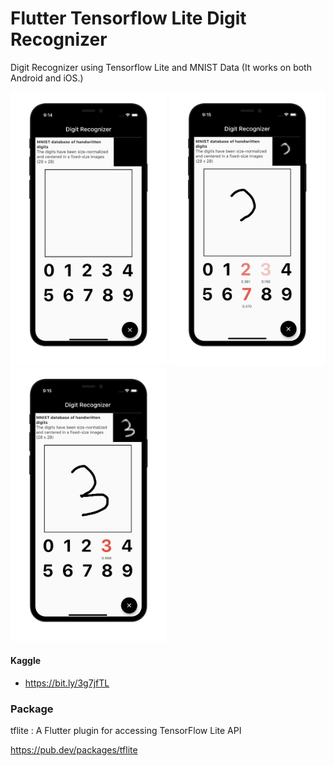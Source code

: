 # Flutter Tensorflow Lite Digit Recognizer
Digit Recognizer using Tensorflow Lite and MNIST Data
(It works on both Android and iOS.)

<img src="./readme/1.png" width="250"/> <img src="./readme/2.png" width="250"/> <img src="./readme/3.png" width="250"/>

#### Kaggle
- https://bit.ly/3g7jfTL

### Package
tflite : A Flutter plugin for accessing TensorFlow Lite API

https://pub.dev/packages/tflite



